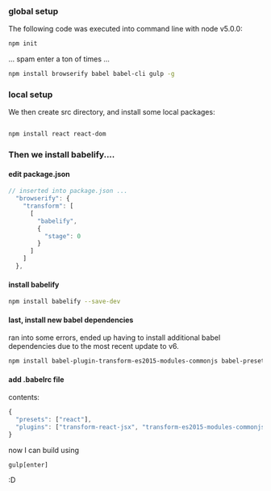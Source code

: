 ### global setup

The following code was executed into command line with node v5.0.0:

```bash
npm init
```

... spam enter a ton of times ...


```bash
npm install browserify babel babel-cli gulp -g

```

### local setup

We then create src directory, and install some local packages:

```bash

npm install react react-dom
```


### Then we install babelify....


#### edit package.json

```javascript
// inserted into package.json ...
  "browserify": {
    "transform": [
      [
        "babelify",
        {
          "stage": 0
        }
      ]
    ]
  },
```


#### install babelify

```bash
npm install babelify --save-dev
```

#### last, install new babel dependencies

ran into some errors, ended up having to install additional babel dependencies due to the most recent update to v6.

```bash
npm install babel-plugin-transform-es2015-modules-commonjs babel-preset-react --save-dev
```

#### add .babelrc file
contents:
```javascript
{
  "presets": ["react"],
  "plugins": ["transform-react-jsx", "transform-es2015-modules-commonjs"]
}
```


now I can build using

```
gulp[enter]
```

:D

